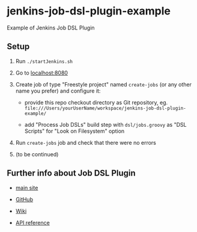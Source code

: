 # jenkins-job-dsl-plugin-example

Example of Jenkins Job DSL Plugin

## Setup

1. Run `./startJenkins.sh`

2. Go to [localhost:8080]( http://localhost:8080 )

3. Create job of type "Freestyle project" named `create-jobs` (or any other name you prefer) and configure it:

    * provide this repo checkout directory as Git repository, eg. `file:///Users/yourUserName/workspace/jenkins-job-dsl-plugin-example/`
    
    * add "Process Job DSLs" build step with `dsl/jobs.groovy` as "DSL Scripts" for "Look on Filesystem" option
    
4. Run `create-jobs` job and check that there were no errors

5. (to be continued)

## Further info about Job DSL Plugin

* [main site]( https://wiki.jenkins-ci.org/display/JENKINS/Job+DSL+Plugin )

* [GitHub]( https://github.com/jenkinsci/job-dsl-plugin )

* [Wiki]( https://github.com/jenkinsci/job-dsl-plugin/wiki )

* [API reference]( https://jenkinsci.github.io/job-dsl-plugin/ )
